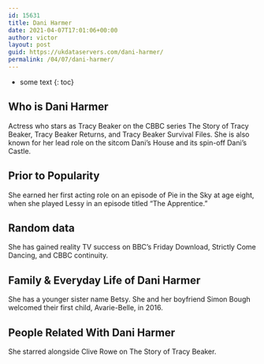 ```yaml
---
id: 15631
title: Dani Harmer
date: 2021-04-07T17:01:06+00:00
author: victor
layout: post
guid: https://ukdataservers.com/dani-harmer/
permalink: /04/07/dani-harmer/
---
```


* some text
{: toc}


## Who is Dani Harmer



Actress who stars as Tracy Beaker on the CBBC series The Story of Tracy Beaker, Tracy Beaker Returns, and Tracy Beaker Survival Files. She is also known for her lead role on the sitcom Dani&#8217;s House and its spin-off Dani&#8217;s Castle. 

                
                
                
## Prior to Popularity



She earned her first acting role on an episode of Pie in the Sky at age eight, when she played Lessy in an episode titled &#8220;The Apprentice.&#8221; 

                
                
                
## Random data



She has gained reality TV success on BBC&#8217;s Friday Download, Strictly Come Dancing, and CBBC continuity. 

                
                
                
## Family & Everyday Life of Dani Harmer



She has a younger sister name Betsy. She and her boyfriend Simon Bough welcomed their first child, Avarie-Belle, in 2016. 

                
                
                
## People Related With Dani Harmer



She starred alongside Clive Rowe on The Story of Tracy Beaker. 

                
              
            
          
          
          